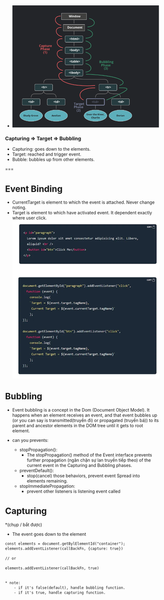 - ![Alt text](image.png)

### Capturing => Target => Bubbling

- Capturing: goes down to the elements.
- Target: reached and trigger event.
- Bubble: bubbles up from other elements.

===

# Event Binding

- CurrentTarget is element to which the event is attached. Never change noting.
- Target is element to which have activated event. It dependent exactly where user click.
  ![Alt text](event-binding.png)

# Bubbling

- Event bubbling is a concept in the Dom (Document Object Model).
  It happens when an element receives an event, and that event bubbles up
  (or you can say is transmitted(truyền đi) or propagated (truyền bá)) to
  its parent and ancestor elements in the DOM tree until it gets to root element.

- can you prevents:

  - stopPropagation():
    - The stopPropagation() method of the Event interface
      prevents further propagation (ngăn chặn sự lan truyền tiếp theo) of
      the current event in the Capturing and Bubbling phases.
  - preventDefault():
    - stop(cancel) those behaviors, prevent event Spread into elements remaining.
  - stopImmediatePropagation:
    - prevent other listeners is listening event called

# Capturing

\*(chụp / bắt được)

- The event goes down to the element

```
const elements = document.getBylElementId("container");
elements.addEventListener(callBackFn, {capture: true})

// or

elements.addEventListener(callBackFn, true)


* note:
    - if it's false(default), handle bubbling function.
    - if it's true, handle capturing function.
```
